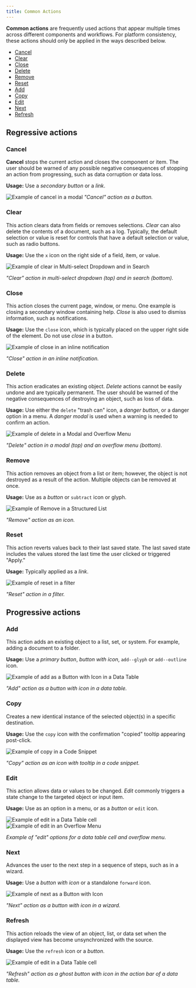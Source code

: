 ```yaml
---
title: Common Actions
---
```


**Common actions** are frequently used actions that appear multiple times across different components and workflows. For platform consistency, these actions should only be applied in the ways described below.

<anchor-links>
<ul>
    <li><a href="#cancel">Cancel</a></li>
    <li><a href="#clear">Clear</a></li>
    <li><a href="#close">Close</a></li>
    <li><a href="#delete">Delete</a></li>
    <li><a href="#remove">Remove</a></li>
    <li><a href="#reset">Reset</a></li>
    <li><a href="#add">Add</a></li>
    <li><a href="#copy">Copy</a></li>
    <li><a href="#edit">Edit</a></li>
    <li><a href="#next">Next</a></li>
    <li><a href="#refresh">Refresh</a></li>
</ul>
</anchor-links>

## Regressive actions

### Cancel

**Cancel** stops the current action and closes the component or item. The user should be warned of any possible negative consequences of stopping an action from progressing, such as data corruption or data loss.

**Usage:** Use a _secondary button_ or a _link_.

![Example of cancel in a modal](images/common-action-1.svg)
_"Cancel" action as a button._

### Clear

This action clears data from fields or removes selections. _Clear_ can also delete the contents of a document, such as a log. Typically, the default selection or value is reset for controls that have a default selection or value, such as radio buttons.

**Usage:** Use the `x` icon on the right side of a field, item, or value.

![Example of clear in Multi-select Dropdown and in Search](images/common-action-2.svg)

_"Clear" action in multi-select dropdown (top) and in search (bottom)._

### Close

This action closes the current page, window, or menu. One example is closing a secondary window containing help. _Close_ is also used to dismiss information, such as notifications.

**Usage:** Use the `close` icon, which is typically placed on the upper right side of the element. Do not use _close_ in a button.

![Example of close in an inline notification](images/common-action-3.svg)

_"Close" action in an inline notification._

### Delete

This action eradicates an existing object. _Delete_ actions cannot be easily undone and are typically permanent. The user should be warned of the negative consequences of destroying an object, such as loss of data.

**Usage:** Use either the `delete` "trash can" icon, a _danger button_, or a danger option in a menu. A _danger modal_ is used when a warning is needed to confirm an action.

![Example of delete in a Modal and Overflow Menu](images/common-action-4.svg)

_"Delete" action in a modal (top) and an overflow menu (bottom)._

### Remove

This action removes an object from a list or item; however, the object is not destroyed as a result of the action. Multiple objects can be removed at once.

**Usage:** Use as a _button_ or `subtract` icon or glyph.

![Example of Remove in a Structured List](images/common-action-5.svg)

_"Remove" action as an icon._

### Reset

This action reverts values back to their last saved state. The last saved state includes the values stored the last time the user clicked or triggered "Apply."

**Usage:** Typically applied as a _link_.

![Example of reset in a filter](images/common-action-6.svg)

_"Reset" action in a filter._

## Progressive actions

### Add

This action adds an existing object to a list, set, or system. For example, adding a document to a folder.

**Usage:** Use a _primary button_, _button with icon_, `add--glyph` or `add--outline` icon.

![Example of add as a Button with Icon in a Data Table](images/common-action-7.svg)

_"Add" action as a button with icon in a data table._

### Copy

Creates a new identical instance of the selected object(s) in a specific destination.

**Usage:** Use the `copy` icon with the confirmation "copied" tooltip appearing post-click.

![Example of copy in a Code Snippet](images/common-action-8.svg)

_"Copy" action as an icon with tooltip in a code snippet._

### Edit

This action allows data or values to be changed. _Edit_ commonly triggers a state change to the targeted object or input item.

**Usage:** Use as an option in a menu, or as a _button_ or `edit` icon.

![Example of edit in a Data Table cell](images/common-action-9.svg)
![Example of edit in an Overflow Menu](images/common-action-10.svg)

_Example of "edit" options for a data table cell and overflow menu._

### Next

Advances the user to the next step in a sequence of steps, such as in a wizard.

**Usage:** Use a _button with icon_ or a standalone `forward` icon.

![Example of next as a Button with Icon](images/common-action-11.svg)

_"Next" action as a button with icon in a wizard._

### Refresh

This action reloads the view of an object, list, or data set when the displayed view has become unsynchronized with the source.

**Usage:** Use the `refresh` icon or a _button_.

![Example of edit in a Data Table cell](images/common-action-12.svg)

_"Refresh" action as a ghost button with icon in the action bar of a data table._
